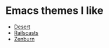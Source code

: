Emacs themes I like
===================

* [Desert](https://emacsthemes.com/themes/desert-theme.html)
* [Railscasts](https://github.com/mikenichols/railscasts-theme)
* [Zenburn](https://github.com/bbatsov/zenburn-emacs)

